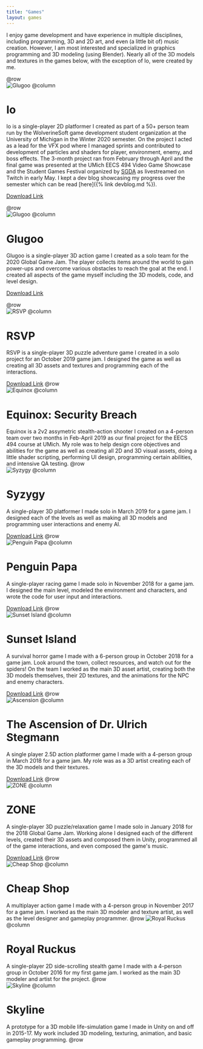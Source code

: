 ```yaml
---
title: "Games"
layout: games
---
```


I enjoy game development and have experience in multiple disciplines, including programming, 3D and 2D art, and even (a little bit of) music creation. However, I am most interested and specialized in graphics programming and 3D modeling (using Blender). Nearly all of the 3D models and textures in the games below, with the exception of Io, were created by me.

@row  
![Glugoo](https://riopelle.me/assets/pics/io.png)
@column
# Io
Io is a single-player 2D platformer I created as part of a 50+ person team run by the WolverineSoft game development student organization at the University of Michigan in the Winter 2020 semester. On the project I acted as a lead for the VFX pod where I managed sprints and contributed to development of particles and shaders for player, environment, enemy, and boss effects. The 3-month project ran from February through April and the final game was presented at the UMich EECS 494 Video Game Showcase and the Student Games Festival organized by [SGDA](https://sgda.io) as livestreamed on Twitch in early May. I kept a dev blog showcasing my progress over the semester which can be read [here]({% link devblog.md %}).

[Download Link](https://wolverinesoft-studio.itch.io/io)

@row  
![Glugoo](https://riopelle.me/assets/pics/glugoo.png)
@column
# Glugoo
Glugoo is a single-player 3D action game I created as a solo team for the 2020 Global Game Jam. The player collects items around the world to gain power-ups and overcome various obstacles to reach the goal at the end. I created all aspects of the game myself including the 3D models, code, and level design.

[Download Link](https://ariopelle.itch.io/glugoo)

@row  
![RSVP](https://riopelle.me/assets/pics/rsvp.png)
@column
# RSVP
RSVP is a single-player 3D puzzle adventure game I created in a solo project for an October 2019 game jam. I designed the game as well as creating all 3D assets and textures and programming each of the interactions.

[Download Link](https://ariopelle.itch.io/rsvp)
@row  
![Equinox](https://riopelle.me/assets/pics/equinox.png)
@column
# Equinox: Security Breach
Equinox is a 2v2 assymetric stealth-action shooter I created on a 4-person team over two months in Feb-April 2019 as our final project for the EECS 494 course at UMich. My role was to help design core objectives and abilities for the game as well as creating all 2D and 3D visual assets, doing a little shader scripting, performing UI design, programming certain abilities, and intensive QA testing.
@row  
![Syzygy](https://riopelle.me/assets/pics/syzygy.png)
@column
# Syzygy
A single-player 3D platformer I made solo in March 2019 for a game jam. I designed each of the levels as well as making all 3D models and programming user interactions and enemy AI.

[Download Link](https://wsoft.itch.io/syzygy)
@row  
![Penguin Papa](https://riopelle.me/assets/pics/peng.png)
@column
# Penguin Papa
A single-player racing game I made solo in November 2018 for a game jam. I designed the main level, modeled the environment and characters, and wrote the code for user input and interactions.

[Download Link](https://wsoft.itch.io/penguin-papa)
@row  
![Sunset Island](https://riopelle.me/assets/pics/sunset.png)
@column
# Sunset Island
A survival horror game I made with a 6-person group in October 2018 for a game jam. Look around the town, collect resources, and watch out for the spiders! On the team I worked as the main 3D asset artist, creating both the 3D models themselves, their 2D textures, and the animations for the NPC and enemy characters.

[Download Link](https://wsoft.itch.io/sunset-island)
@row  
![Ascension](https://riopelle.me/assets/pics/ascension.png)
@column
# The Ascension of Dr. Ulrich Stegmann
A single player 2.5D action platformer game I made with a 4-person group in March 2018 for a game jam. My role was as a 3D artist creating each of the 3D models and their textures.

[Download Link](https://wsoft.itch.io/the-ascension-of-dr-ulrich-stegmann)
@row  
![ZONE](https://riopelle.me/assets/pics/zone.png)
@column
# ZONE
A single-player 3D puzzle/relaxation game I made solo in January 2018 for the 2018 Global Game Jam. Working alone I designed each of the different levels, created their 3D assets and composed them in Unity, programmed all of the game interactions, and even composed the game's music.

[Download Link](https://ariopelle.itch.io/zone)
@row  
![Cheap Shop](https://riopelle.me/assets/pics/cheapshop.png)
@column
# Cheap Shop
A multiplayer action game I made with a 4-person group in November 2017 for a game jam. I worked as the main 3D modeler and texture artist, as well as the level designer and gameplay programmer.
@row
![Royal Ruckus](https://riopelle.me/assets/pics/ruckus.png)
@column
# Royal Ruckus
A single-player 2D side-scrolling stealth game I made with a 4-person group in October 2016 for my first game jam. I worked as the main 3D modeler and artist for the project.
@row  
![Skyline](https://riopelle.me/assets/pics/skyline.png)
@column
# Skyline
A prototype for a 3D mobile life-simulation game I made in Unity on and off in 2015-17. My work included 3D modeling, texturing, animation, and basic gameplay programming.
@row  
